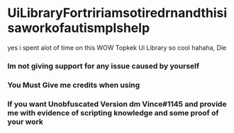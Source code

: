 # UiLibraryFortririamsotiredrnandthisisaworkofautismplshelp
yes i spent alot of time on this
WOW Topkek Ui Library so cool hahaha, Die
### Im not giving support for any issue caused by yourself
### You Must Give me credits when using
### If you want Unobfuscated Version dm Vince#1145 and provide me with evidence of scripting knowledge and some proof of your work
